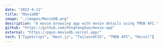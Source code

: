 ```yaml
---
date: "2022-4-11"
title: "MovieDB"
image: "./images/MovieDB.png"
description: "A movie browsing app with movie details using TMDB API."
github: "https://github.com/PengYangGuo/movie-app"
external: "https://pguo-moviedb.vercel.app/"
tech: ["TypeScript", "Next.js", "TailwindCSS", "TMDB API", "Recoil"]
---
```

